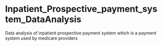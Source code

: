 # Inpatient_Prospective_payment_system_DataAnalysis
Data analysis of inpatient prospective payment system which is a payment system used by medicare providers
